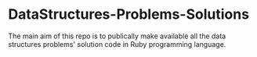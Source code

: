 # DataStructures-Problems-Solutions
The main aim of this repo is to publically make available all the data structures problems' solution code in Ruby programming language.
